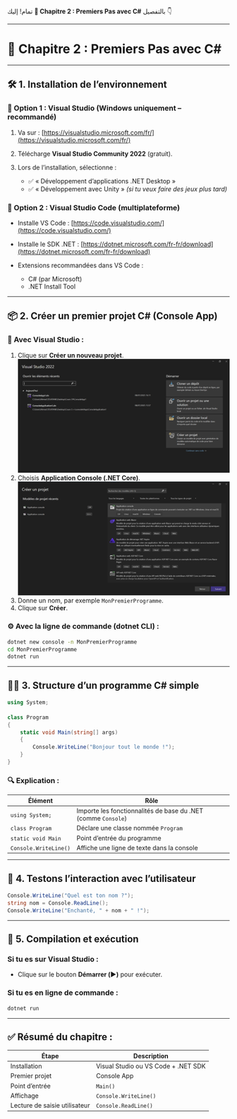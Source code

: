تمام! إليك **📘 Chapitre 2 : Premiers Pas avec C#** بالتفصيل 👇

---

# 🚀 Chapitre 2 : Premiers Pas avec C\#

---

## 🛠️ 1. Installation de l’environnement

### 🔷 Option 1 : Visual Studio (Windows uniquement – recommandé)

1. Va sur : [https://visualstudio.microsoft.com/fr/](https://visualstudio.microsoft.com/fr/)
2. Télécharge **Visual Studio Community 2022** (gratuit).
3. Lors de l’installation, sélectionne :

   * ✅ « Développement d’applications .NET Desktop »
   * ✅ « Développement avec Unity » *(si tu veux faire des jeux plus tard)*

### 🔷 Option 2 : Visual Studio Code (multiplateforme)

* Installe VS Code : [https://code.visualstudio.com/](https://code.visualstudio.com/)
* Installe le SDK .NET : [https://dotnet.microsoft.com/fr-fr/download](https://dotnet.microsoft.com/fr-fr/download)
* Extensions recommandées dans VS Code :

  * C# (par Microsoft)
  * .NET Install Tool

---

## 📦 2. Créer un premier projet C# (Console App)

### 🧰 Avec Visual Studio :

1. Clique sur **Créer un nouveau projet**.
![Texte alternatif](image/1.png)
2. Choisis **Application Console (.NET Core)**.
![Texte alternatif](image/2.png)
3. Donne un nom, par exemple `MonPremierProgramme`.
4. Clique sur **Créer**.


### ⚙️ Avec la ligne de commande (dotnet CLI) :

```bash
dotnet new console -n MonPremierProgramme
cd MonPremierProgramme
dotnet run
```

---

## 👨‍💻 3. Structure d’un programme C# simple

```csharp
using System;

class Program
{
    static void Main(string[] args)
    {
        Console.WriteLine("Bonjour tout le monde !");
    }
}
```

### 🔍 Explication :

| Élément               | Rôle                                                          |
| --------------------- | ------------------------------------------------------------- |
| `using System;`       | Importe les fonctionnalités de base du .NET (comme `Console`) |
| `class Program`       | Déclare une classe nommée `Program`                           |
| `static void Main`    | Point d’entrée du programme                                   |
| `Console.WriteLine()` | Affiche une ligne de texte dans la console                    |

---

## 🧪 4. Testons l’interaction avec l’utilisateur

```csharp
Console.WriteLine("Quel est ton nom ?");
string nom = Console.ReadLine();
Console.WriteLine("Enchanté, " + nom + " !");
```

---

## 📌 5. Compilation et exécution

### Si tu es sur Visual Studio :

* Clique sur le bouton **Démarrer (▶️)** pour exécuter.

### Si tu es en ligne de commande :

```bash
dotnet run
```

---

## ✅ Résumé du chapitre :

| Étape                         | Description                         |
| ----------------------------- | ----------------------------------- |
| Installation                  | Visual Studio ou VS Code + .NET SDK |
| Premier projet                | Console App                         |
| Point d’entrée                | `Main()`                            |
| Affichage                     | `Console.WriteLine()`               |
| Lecture de saisie utilisateur | `Console.ReadLine()`                |

